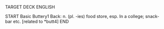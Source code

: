TARGET DECK
ENGLISH

START
Basic
Buttery1
Back: n. (pl. -ies) food store, esp. In a college; snack-bar etc. [related to *butt4]
END
